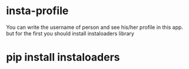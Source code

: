 # insta-profile
You can write the username of person and see his/her profile in this app. but for the first you should install instaloaders library

# pip install instaloaders


